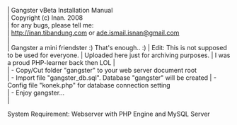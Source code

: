 

|	Gangster vBeta Installation Manual                                   
|	Copyright (c) Inan. 2008                                            
|	for any bugs, please tell me:                                       
|	http://inan.tibandung.com or ade.ismail.isnan@gmail.com            
|									
|       Gangster a mini friendster :) That's enough.. :)
|	Edit: This is not supposed to be used for everyone. 
|	Uploaded here just for archiving purposes.
|	I was a proud PHP-learner back then LOL
|                                                                                                                                                      
|	- Copy/Cut folder "gangster" to your web server document root        
|	- Import file "gangster_db.sql". Database "gangster" will be created
|	- Config file "konek.php" for database connection setting         
|	- Enjoy gangster...                                                  
|                                                                           

System Requirement: Webserver with PHP Engine and MySQL Server

